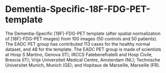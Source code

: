 # Dementia-Specific-18F-FDG-PET-template
The Dementia-Specific [18F]-FDG-PET template (after spatial normalization of [18F]-FDG-PET images) from 100 images (50 controls and 50 patients). The EADC PET group has contributed 113 cases for the healthy normal dataset, and 48 for the template. The EADC PET group is made of scientists at Hosp S Martino, Genova (IT); IRCCS Fatebenefratelli and Hosp Civile, Brescia (IT); Vrije Universiteit Medical Centre, Amsterdam (NL); Technische Universitet Munich, Munich (GE); and Hopitaux de Marseille, Marseille (FR).
